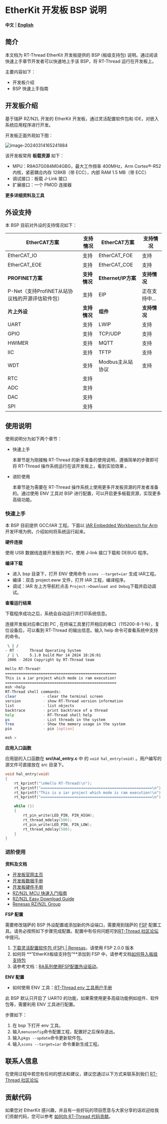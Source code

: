 # EtherKit 开发板 BSP 说明

**中文** | [**English**](./README.md)

## 简介

本文档为 RT-Thread EtherKit 开发板提供的 BSP (板级支持包) 说明。通过阅读快速上手章节开发者可以快速地上手该 BSP，将 RT-Thread 运行在开发板上。

主要内容如下：

- 开发板介绍
- BSP 快速上手指南

## 开发板介绍

基于瑞萨 RZ/N2L 开发的 EtherKit 开发板，通过灵活配置软件包和 IDE，对嵌入系统应用程序进行开发。

开发板正面外观如下图：

![image-20240314165241884](.\docs\figures\big.png)

该开发板常用 **板载资源** 如下：

- MPU：R9A07G084M04GBG，最大工作频率 400MHz，Arm Cortex®-R52 内核，紧密耦合内存 128KB（带 ECC），内部 RAM 1.5 MB（带 ECC）
- 调试接口：板载 J-Link 接口
- 扩展接口：一个 PMOD 连接器

**更多详细资料及工具**

## 外设支持

本 BSP 目前对外设的支持情况如下：

| **EtherCAT方案** | **支持情况** | **EtherCAT方案** | **支持情况** |
| ---------------- | ------------ | ---------------- | ------------ |
| EtherCAT_IO      | 支持         | EtherCAT_FOE      | 支持   		|
| EtherCAT_EOE     | 支持         | EtherCAT_COE | 支持 |
| **PROFINET方案** | **支持情况** | **Ethernet/IP方案** | **支持情况** |
| P-Net（支持ProfiNET从站协议栈的开源评估软件包） | 支持         | EIP   | 正在支持中... |
| **片上外设**     | **支持情况** | **组件**         | **支持情况** |
| UART             | 支持         | LWIP             | 支持         |
| GPIO             | 支持         | TCP/UDP          | 支持         |
| HWIMER           | 支持         | MQTT             | 支持         |
| IIC              | 支持         | TFTP             | 支持         |
| WDT              | 支持         | Modbus主从站协议 | 支持         |
| RTC              | 支持         |                  |              |
| ADC              | 支持         |                  |              |
| DAC              | 支持         |                  |              |
| SPI              | 支持         |                  |              |

## 使用说明

使用说明分为如下两个章节：

- 快速上手

  本章节是为刚接触 RT-Thread 的新手准备的使用说明，遵循简单的步骤即可将 RT-Thread 操作系统运行在该开发板上，看到实验效果 。
- 进阶使用

  本章节是为需要在 RT-Thread 操作系统上使用更多开发板资源的开发者准备的。通过使用 ENV 工具对 BSP 进行配置，可以开启更多板载资源，实现更多高级功能。

### 快速上手

本 BSP 目前提供 GCC/IAR 工程。下面以 [IAR Embedded Workbench for Arm](https://www.iar.com/products/architectures/arm/iar-embedded-workbench-for-arm/) 开发环境为例，介绍如何将系统运行起来。

**硬件连接**

使用 USB 数据线连接开发板到 PC，使用 J-link 接口下载和 DEBUG 程序。

**编译下载**

- 进入 bsp 目录下，打开 ENV 使用命令 `scons --target=iar` 生成 IAR工程。
- 编译：双击 project.eww 文件，打开 IAR 工程，编译程序。
- 调试：IAR 左上方导航栏点击 `Project->Download and Debug`下载并启动调试。



**查看运行结果**

下载程序成功之后，系统会自动运行并打印系统信息。

连接开发板对应串口到 PC , 在终端工具里打开相应的串口（115200-8-1-N），复位设备后，可以看到 RT-Thread 的输出信息。输入 help 命令可查看系统中支持的命令。

```bash
 \ | /
- RT -     Thread Operating System
 / | \     5.1.0 build Mar 14 2024 18:26:01
 2006 - 2024 Copyright by RT-Thread team

Hello RT-Thread!
==================================================
This is a iar project which mode is ram execution!
==================================================
msh >help
RT-Thread shell commands:
clear            - clear the terminal screen
version          - show RT-Thread version information
list             - list objects
backtrace        - print backtrace of a thread
help             - RT-Thread shell help
ps               - List threads in the system
free             - Show the memory usage in the system
pin              - pin [option]

msh >
```

**应用入口函数**

应用层的入口函数在 **src\hal_entry.c** 中 的 `void hal_entry(void)` 。用户编写的源文件可直接放在 src 目录下。

```c
void hal_entry(void)
{
    rt_kprintf("\nHello RT-Thread!\n");
    rt_kprintf("==================================================\n");
    rt_kprintf("This is a iar project which mode is ram execution!\n");
    rt_kprintf("==================================================\n");

    while (1)
    {
        rt_pin_write(LED_PIN, PIN_HIGH);
        rt_thread_mdelay(500);
        rt_pin_write(LED_PIN, PIN_LOW);
        rt_thread_mdelay(500);
    }
}
```

### 进阶使用

**资料及文档**

- [开发板官网主页](https://www.renesas.cn/zh/products/microcontrollers-microprocessors/rz-mpus/rzn2l-integrated-tsn-compliant-3-port-gigabit-ethernet-switch-enables-various-industrial-applications)
- [开发板数据手册](https://www.renesas.cn/zh/document/dst/rzn2l-group-datasheet?r=1622651)
- [开发板硬件手册](https://www.renesas.cn/zh/document/mah/rzn2l-group-users-manual-hardware?r=1622651)
- [RZ/N2L MCU 快速入门指南](https://www.renesas.cn/zh/document/apn/rzt2-rzn2-device-setup-guide-flash-boot-application-note?r=1622651)
- [RZ/N2L Easy Download Guide](https://www.renesas.cn/zh/document/gde/rzn2l-easy-download-guide?r=1622651)
- [Renesas RZ/N2L Group](https://www.renesas.cn/zh/document/fly/renesas-rzn2l-group?r=1622651)

**FSP 配置**

需要修改瑞萨的 BSP 外设配置或添加新的外设端口，需要用到瑞萨的 [FSP](https://www2.renesas.cn/jp/zh/software-tool/flexible-software-package-fsp#document) 配置工具。请务必按照如下步骤完成配置。配置中有任何问题可到[RT-Thread 社区论坛](https://club.rt-thread.org/)中提问。

1. [下载灵活配置软件包 (FSP) | Renesas](https://github.com/renesas/rzn-fsp/releases/download/v2.0.0/setup_rznfsp_v2_0_0_rzsc_v2024-01.1.exe)，请使用 FSP 2.0.0 版本
2. 如何将 **”EtherKit板级支持包“**添加到 FSP 中，请参考文档[如何导入板级支持包](https://www2.renesas.cn/document/ppt/1527171?language=zh&r=1527191)
3. 请参考文档：[RA系列使用FSP配置外设驱动](https://www.rt-thread.org/document/site/#/rt-thread-version/rt-thread-standard/tutorial/make-bsp/renesas-ra/RA系列使用FSP配置外设驱动?id=ra系列使用-fsp-配置外设驱动)。

**ENV 配置**

- 如何使用 ENV 工具：[RT-Thread env 工具用户手册](https://www.rt-thread.org/document/site/#/development-tools/env/env)

此 BSP 默认只开启了 UART0 的功能，如果需使用更多高级功能例如组件、软件包等，需要利用 ENV 工具进行配置。

步骤如下：
1. 在 bsp 下打开 env 工具。
2. 输入`menuconfig`命令配置工程，配置好之后保存退出。
3. 输入`pkgs --update`命令更新软件包。
4. 输入`scons --target=iar` 命令重新生成工程。

## 联系人信息

在使用过程中若您有任何的想法和建议，建议您通过以下方式来联系到我们  [RT-Thread 社区论坛](https://club.rt-thread.org/)

## 贡献代码

如果您对 EtherKit 感兴趣，并且有一些好玩的项目愿意与大家分享的话欢迎给我们贡献代码，您可以参考 [如何向 RT-Thread 代码贡献](https://www.rt-thread.org/document/site/#/rt-thread-version/rt-thread-standard/development-guide/github/github)。